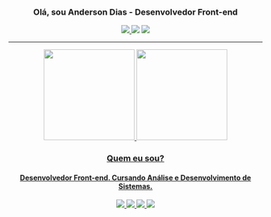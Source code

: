 
 
<h3 align="center">Olá, sou Anderson Dias - Desenvolvedor Front-end</h1>

<div align="center">
 
 <a href="https://www.instagram.com/andersondias_dev/" target="_blank"><img src="https://img.shields.io/badge/-Instagram-%23E4405F?style=for-the-badge&amp;logo=instagram&amp;logoColor=white"> <a href="https://twitter.com/andersonDev__"><img src="https://img.shields.io/badge/Twitter-1DA1F2?style=for-the-badge&logo=twitter&logoColor=white"></a> </a> <a href="https://www.linkedin.com/in/anderson-barreto-bb7b3122b/" target="_blank"><img src="https://img.shields.io/badge/-LinkedIn-%230077B5?style=for-the-badge&amp;logo=linkedin&amp;logoColor=white" style="max-width: 100%;"> </a> 

</div>

<hr>
 


<div align="center">

<div align="center">
  <a href="https://github.com/andersondias89">
  <img height="180em" src="https://github-readme-stats.vercel.app/api?username=andersondias89&show_icons=true&theme=github_dark&include_all_commits=true&count_private=true"/>
  <img height="180em" src="https://github-readme-stats.vercel.app/api/top-langs/?username=andersondias89&layout=compact&langs_count=7&theme=github_dark"/>
</div> 
 

     
</div>







<h3 align="center">Quem eu sou?</h2>
<h4 align="center">
 <strong>Desenvolvedor Front-end</strong>. Cursando Análise e Desenvolvimento de Sistemas.
</h3>

<div align="center">
<img src="https://img.shields.io/badge/HTML5-E34F26?style=for-the-badge&logo=html5&logoColor=white"> <img src="https://img.shields.io/badge/CSS3-1572B6?style=for-the-badge&logo=css3&logoColor=white"> <img src="https://img.shields.io/badge/JavaScript-F7DF1E?style=for-the-badge&logo=javascript&logoColor=black"> <img src="https://img.shields.io/badge/React-20232A?style=for-the-badge&logo=react&logoColor=61DAFB"> 
</div>








